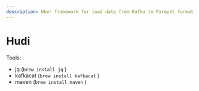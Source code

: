 ```yaml
---
description: Uber framework for load data from Kafka to Parquet format.
---
```


# Hudi

Tools:

* jq \(`brew install jq` \)
* kafkacat \(`brew install kafkacat` \)
* maven \(`brew install maven` \)

